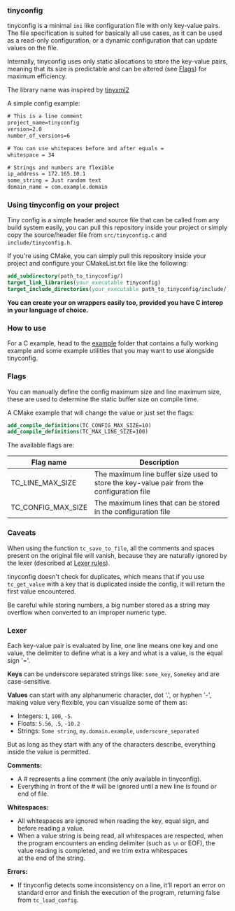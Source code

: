 ### tinyconfig

tinyconfig is a minimal `ini` like configuration file with only key-value pairs. The file specification
is suited for basically all use cases, as it can be used as a read-only configuration, or a dynamic
configuration that can update values on the file.

Internally, tinyconfig uses only static allocations to store the key-value pairs, meaning that its 
size is predictable and can be altered (see [Flags](#flags)) for maximum efficiency.

The library name was inspired by [tinyxml2](https://github.com/leethomason/tinyxml2)

A simple config example:
```txt
# This is a line comment
project_name=tinyconfig
version=2.0
number_of_versions=6

# You can use whitepaces before and after equals =
whitespace = 34

# Strings and numbers are flexible
ip_address = 172.165.10.1
some_string = Just random text
domain_name = com.example.domain
```

### Using tinyconfig on your project
Tiny config is a simple header and source file that can be called from any
build system easily, you can pull this repository inside your project or simply copy the source/header 
file from `src/tinyconfig.c` and `include/tinyconfig.h`.

If you're using CMake, you can simply pull this repository inside your project and configure your 
CMakeList.txt 
file like the following:
```cmake
add_subdirectory(path_to_tinyconfig/)
target_link_libraries(your_executable tinyconfig)
target_include_directories(your_executable path_to_tinyconfig/include/)
```

**You can create your on wrappers easily too, provided you have C interop in your language of choice.**

### How to use
For a C example, head to the [example](/example) folder that contains a fully working example and 
some example utilities that you may want to use alongside tinyconfig.

### Flags
You can manually define the config maximum size and line maximum size, these are used to determine
the static buffer size on compile time.

A CMake example that will change the value or just set the flags:
```cmake
add_compile_definitions(TC_CONFIG_MAX_SIZE=10)
add_compile_definitions(TC_MAX_LINE_SIZE=100)
```

The available flags are:

| Flag name          | Description                                                                               |
|--------------------|-------------------------------------------------------------------------------------------|
| TC_LINE_MAX_SIZE   | The maximum line buffer size used to store the key-value pair from the configuration file |
| TC_CONFIG_MAX_SIZE | The maximum lines that can be stored in the configuration file                            |

### Caveats
When using the function `tc_save_to_file`, all the comments and spaces present on the original file 
will vanish, because they are naturally ignored by the lexer (described at [Lexer rules](#Lexer)).

tinyconfig doesn't check for duplicates, which means that if you use `tc_get_value` with a key that 
is duplicated inside the config, it will return the first value encountered.

Be careful while storing numbers, a big number stored as a string may overflow when converted to an 
improper numeric type.

### Lexer
Each key-value pair is evaluated by line, one line means one key and one value, the delimiter to 
define what is a key and what is a value, is the equal sign '='.

**Keys** can be underscore separated strings like: `some_key`, `SomeKey` and are case-sensitive.

**Values** can start with any alphanumeric character, dot '.', or hyphen '-', making value very 
flexible, you can visualize some of them as:
- Integers: `1`, `100`, `-5`.
- Floats: `5.56`, `.5`, `-10.2`
- Strings: `Some string`, `my.domain.example`, `underscore_separated`

But as long as they start with any of the characters describe, everything inside the value is 
permitted.

**Comments:**
- A # represents a line comment (the only available in tinyconfig).
- Everything in front of the # will be ignored until a new line is found or end of file.

**Whitespaces:**
- All whitespaces are ignored when reading the key, equal sign, and before reading a value.
- When a value string is being read, all whitespaces are respected, when the program encounters an
  ending delimiter (such as `\n` or EOF), the value reading is completed, and we trim extra whitespaces  
  at the end of the string.

**Errors:**
- If tinyconfig detects some inconsistency on a line, it'll report an error on standard error and
  finish the execution of the program, returning false from `tc_load_config`.
